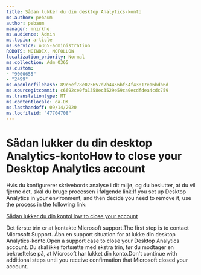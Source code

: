 ```yaml
---
title: Sådan lukker du din desktop Analytics-konto
ms.author: pebaum
author: pebaum
manager: mnirkhe
ms.audience: Admin
ms.topic: article
ms.service: o365-administration
ROBOTS: NOINDEX, NOFOLLOW
localization_priority: Normal
ms.collection: Adm_O365
ms.custom:
- "9000655"
- "2499"
ms.openlocfilehash: 89c6ef78e025657d7b4456bf54f43817ea6bdb6d
ms.sourcegitcommit: c6692ce0fa1358ec3529e59ca0ecdfdea4cdc759
ms.translationtype: MT
ms.contentlocale: da-DK
ms.lasthandoff: 09/14/2020
ms.locfileid: "47704708"
---
```

# <a name="how-to-close-your-desktop-analytics-account"></a><span data-ttu-id="3c972-102">Sådan lukker du din desktop Analytics-konto</span><span class="sxs-lookup"><span data-stu-id="3c972-102">How to close your Desktop Analytics account</span></span>

<span data-ttu-id="3c972-103">Hvis du konfigurerer skrivebords analyse i dit miljø, og du beslutter, at du vil fjerne det, skal du bruge processen i følgende link:</span><span class="sxs-lookup"><span data-stu-id="3c972-103">If you set up Desktop Analytics in your environment, and then decide you need to remove it, use the process in the following link:</span></span>

[<span data-ttu-id="3c972-104">Sådan lukker du din konto</span><span class="sxs-lookup"><span data-stu-id="3c972-104">How to close your account</span></span>](https://docs.microsoft.com/configmgr/desktop-analytics/account-close)

<span data-ttu-id="3c972-105">Det første trin er at kontakte Microsoft support.</span><span class="sxs-lookup"><span data-stu-id="3c972-105">The first step is to contact Microsoft Support.</span></span> <span data-ttu-id="3c972-106">Åbn en support situation for at lukke din desktop Analytics-konto.</span><span class="sxs-lookup"><span data-stu-id="3c972-106">Open a support case to close your Desktop Analytics account.</span></span> <span data-ttu-id="3c972-107">Du skal ikke fortsætte med ekstra trin, før du modtager en bekræftelse på, at Microsoft har lukket din konto.</span><span class="sxs-lookup"><span data-stu-id="3c972-107">Don't continue with additional steps until you receive confirmation that Microsoft closed your account.</span></span>